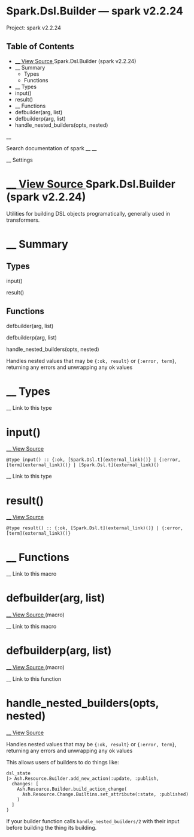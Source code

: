 # Spark.Dsl.Builder — spark v2.2.24

Project: spark v2.2.24

## Table of Contents

- [ __ View Source ](external_link) Spark.Dsl.Builder (spark v2.2.24)
- __ Summary
  - Types
  - Functions
- __ Types
- input()
- result()
- __ Functions
- defbuilder(arg, list)
- defbuilderp(arg, list)
- handle_nested_builders(opts, nested)

__

Search documentation of spark __ __

__ Settings

#  [ __ View Source ](external_link) Spark.Dsl.Builder (spark v2.2.24)

Utilities for building DSL objects programatically, generally used in transformers.

#  __ Summary

##  Types

input()

result()

##  Functions

defbuilder(arg, list)

defbuilderp(arg, list)

handle_nested_builders(opts, nested)

Handles nested values that may be `{:ok, result}` or `{:error, term}`, returning any errors and unwrapping any ok values

#  __ Types

__ Link to this type

# input()

[ __ View Source ](external_link)
    
    
    @type input() :: {:ok, [Spark.Dsl.t](external_link)()} | {:error, [term](external_link)()} | [Spark.Dsl.t](external_link)()

__ Link to this type

# result()

[ __ View Source ](external_link)
    
    
    @type result() :: {:ok, [Spark.Dsl.t](external_link)()} | {:error, [term](external_link)()}

#  __ Functions

__ Link to this macro

# defbuilder(arg, list)

[ __ View Source ](external_link) (macro)

__ Link to this macro

# defbuilderp(arg, list)

[ __ View Source ](external_link) (macro)

__ Link to this function

# handle_nested_builders(opts, nested)

[ __ View Source ](external_link)

Handles nested values that may be `{:ok, result}` or `{:error, term}`, returning any errors and unwrapping any ok values

This allows users of builders to do things like:
    
    
    dsl_state
    |> Ash.Resource.Builder.add_new_action(:update, :publish,
      changes: [
        Ash.Resource.Builder.build_action_change(
          Ash.Resource.Change.Builtins.set_attribute(:state, :published)
        )
      ]
    )

If your builder function calls `handle_nested_builders/2` with their input before building the thing its building.
